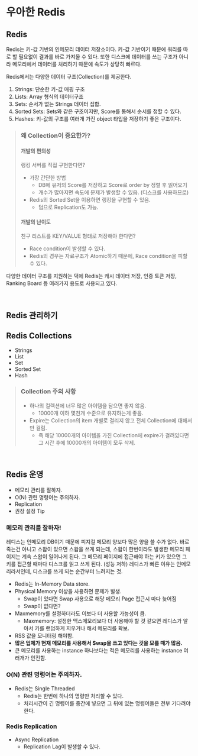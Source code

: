 # 우아한 Redis

## Redis

Redis는 키-값 기반의 인메모리 데이터 저장소이다. 키-값 기반이기 때문에 쿼리를 따로 할 필요없이 결과를 바로 가져올 수 있다. 또한 디스크에 데이터를 쓰는 구조가 아니라 메모리에서 데이터를 처리하기 때문에 속도가 상당히 빠르다.          

Redis에서는 다양한 데이터 구조(Collection)를 제공한다.
1. Strings: 단순한 키-값 매핑 구조
2. Lists: Array 형식의 데이터구조
3. Sets: 순서가 없는 Strings 데이터 집합.
4. Sorted Sets: Sets와 같은 구조이지만, Score를 통해서 순서를 정할 수 있다.
5. Hashes: 키-값의 구조를 여러개 가진 object 타입을 저장하기 좋은 구조이다. 

> ### 왜 Collection이 중요한가?
> 
> #### 개발의 편의성
> 랭킹 서버를 직접 구현한다면? 
> * 가장 간단한 방법
>   * DB에 유저의 Score를 저장하고 Score로 order by 정렬 후 읽어오기
>   * 개수가 많아지면 속도에 문제가 발생할 수 있음. (디스크를 사용하므로)
> * Redis의 Sorted Set을 이용하면 랭킹을 구현할 수 있음.
>   * 덤으로 Replication도 가능.
>  
> #### 개발의 난이도
> 친구 리스트를 KEY/VALUE 형태로 저장해야 한다면?
> * Race condition이 발생할 수 있다. 
> * Redis의 경우는 자료구조가 Atomic하기 때문에, Race condition을 피할 수 있다.

다양한 데이터 구조를 지원하는 덕에 Redis는 캐시 데이터 저장, 인증 토큰 저장, Ranking Board 등 여러가지 용도로 사용되고 있다. 


<br/>

## Redis 관리하기



## Redis Collections

* Strings
* List
* Set
* Sorted Set
* Hash

> ### Collection 주의 사항
> * 하나의 컬렉션에 너무 많은 아이템을 담으면 좋지 않음.
>   * 10000개 이하 몇천개 수준으로 유지하는게 좋음.
> * Expire는 Collection의 item 개별로 걸리지 않고 전체 Collection에 대해서만 걸림.
>   * 즉 해당 10000개의 아이템을 가진 Collection에 expire가 걸려있다면 그 시간 후에 10000개의 아이템이 모두 삭제.


<br/>


## Redis 운영

* 메모리 관리를 잘하자.
* O(N) 관련 명령어는 주의하자.
* Replication
* 권장 설정 Tip

### 메모리 관리를 잘하자!

레디스는 인메모리 DB이기 때문에 피지컬 메모리 양보다 많은 양을 쓸 수가 없다. 바로 죽는건 아니고 스왑이 있으면 스왑을 쓰게 되는데, 스왑이 한번이라도 발생한 메모리 페이지는 계속 스왑이 일어나게 된다. 그 메모리 페이지에 접근해야 하는 키가 있으면 그 키를 접근할 때마다 디스크를 읽고 쓰게 된다. (성능 저하) 레디스가 빠른 이유는 인메모리라서인데, 디스크를 쓰게 되는 순간부터 느려지는 것. 

* Redis는 In-Memory Data store.
* Physical Memory 이상을 사용하면 문제가 발생.
  * Swap이 있다면 Swap 사용으로 해당 메모리 Page 접근시 마다 늦어짐
  * Swap이 없다면?
* Maxmemory를 설정하더라도 이보다 더 사용할 가능성이 큼.
  * Maxmemory: 설정한 맥스메모리보다 더 사용해야 할 것 같으면 레디스가 알아서 키를 랜덤하게 지우거나 해서 메모리를 확보.
* RSS 값을 모니터링 해야함.
* **많은 업체가 현재 메모리를 사용해서 Swap을 쓰고 있다는 것을 모를 때가 많음.**
* 큰 메모리를 사용하는 instance 하나보다는 적은 메모리를 사용하는 instance 여러개가 안전함. 

### O(N) 관련 명령어는 주의하자.
* Redis는 Single Threaded
  * Redis는 한번에 하나의 명령만 처리할 수 있다.
  * 처리시간이 긴 명령어를 중간에 넣으면 그 뒤에 있는 명령어들은 전부 기다려야 한다.

### Redis Replication
* Async Replication 
  * Replication Lag이 발생할 수 있다. 

